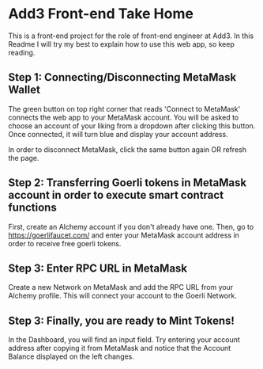 # Add3 Front-end Take Home

This is a front-end project for the role of front-end engineer at Add3. In this Readme I will try my best to explain how to use this web app, so keep reading.

## Step 1: Connecting/Disconnecting MetaMask Wallet

The green button on top right corner that reads 'Connect to MetaMask' connects the web app to your MetaMask account. You will be asked to choose an account of your liking from a dropdown after clicking this button. Once connected, it will turn blue and display your account address.

In order to disconnect MetaMask, click the same button again OR refresh the page.

## Step 2: Transferring Goerli tokens in MetaMask account in order to execute smart contract functions

First, create an Alchemy account if you don't already have one. Then, go to https://goerlifaucet.com/ and enter your MetaMask account address in order to receive free goerli tokens.

## Step 3: Enter RPC URL in MetaMask

Create a new Network on MetaMask and add the RPC URL from your Alchemy profile. This will connect your account to the Goerli Network.

## Step 3: Finally, you are ready to Mint Tokens!

In the Dashboard, you will find an input field. Try entering your account address after copying it from MetaMask and notice that the Account Balance displayed on the left changes.
